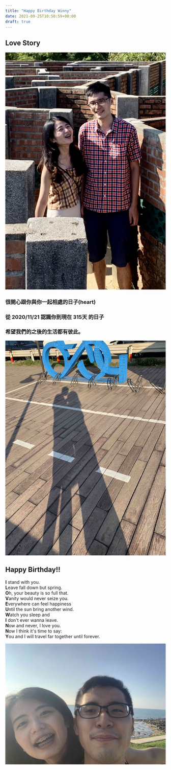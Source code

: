 ```yaml
---
title: "Happy Birthday Winny"
date: 2021-09-25T10:50:59+08:00
draft: true
---
```

## Love Story
![Example image](/img/IMG_2585.jpg)
### 很開心跟你與你一起相處的日子(heart)
### 從 2020/11/21 認識你到現在 315天 的日子
### 希望我們的之後的生活都有彼此。

![Example image](/img/IMG_2609.jpg)

## Happy Birthday!!

**I** stand with you.\
**L**eave fall down but spring.\
**O**h, your beauty is so full that.\
**V**anity would never seize you.\
**E**verywhere can feel happiness\
**U**ntil the sun bring another wind.\
**W**atch you sleep and\
**I** don't ever wanna leave.\
**N**ow and never, I love you.\
**N**ow I think it's time to say:\
**Y**ou and I will travel far together until forever.

![Example image](/img/IMG_2622.jpg)